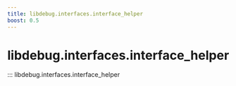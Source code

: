 ```yaml
---
title: libdebug.interfaces.interface_helper
boost: 0.5
---
```

# libdebug.interfaces.interface_helper
::: libdebug.interfaces.interface_helper
